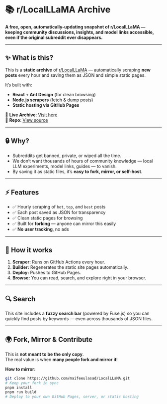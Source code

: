 # 📚 r/LocalLLaMA Archive

**A free, open, automatically-updating snapshot of r/LocalLLaMA — keeping community discussions, insights, and model links accessible, even if the original subreddit ever disappears.**

---

## ✨ What is this?

This is a **static archive** of [r/LocalLLaMA](https://www.reddit.com/r/LocalLLaMA) — automatically scraping **new posts** every hour and saving them as JSON and simple static pages.

It’s built with:
- **React + Ant Design** (for clean browsing)
- **Node.js scrapers** (fetch & dump posts)
- **Static hosting via GitHub Pages**

🔗 **Live Archive**: [Visit here](https://maifeeulasad.github.io/LocalLLaMA/)  
📂 **Repo**: [View source](https://github.com/maifeeulasad/LocalLLaMA)

---

## 🔒 Why?

- Subreddits get banned, private, or wiped all the time.
- We don’t want thousands of hours of community knowledge — local LLM experiments, model links, guides — to vanish.
- By saving it as static files, it’s **easy to fork, mirror, or self-host**.

---

## ⚡ Features

- ✅ Hourly scraping of `hot`, `top`, and `best` posts
- ✅ Each post saved as JSON for transparency
- ✅ Clean static pages for browsing
- ✅ Built for **forking** — anyone can mirror this easily
- ✅ **No user tracking**, no ads

---

## 🧩 How it works

1. **Scraper:** Runs on GitHub Actions every hour.
2. **Builder:** Regenerates the static site pages automatically.
3. **Deploy:** Pushes to GitHub Pages.
4. **Browse:** You can read, search, and explore right in your browser.

---

## 🔍 Search

This site includes a **fuzzy search bar** (powered by Fuse.js) so you can quickly find posts by keywords — even across thousands of JSON files.

---

## 🌍 Fork, Mirror & Contribute

This is **not meant to be the only copy**.  
The real value is when **many people fork and mirror it**!

**How to mirror:**
```bash
git clone https://github.com/maifeeulasad/LocalLLaMA.git
# Keep your fork in sync
pnpm install
pnpm run build
# Deploy to your own GitHub Pages, server, or static hosting
